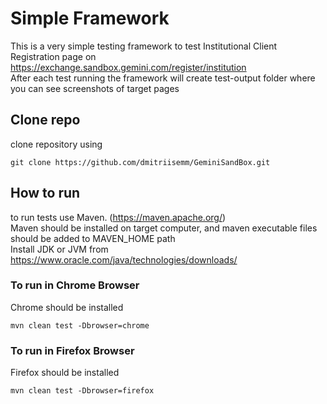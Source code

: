 # Simple Framework
This is a very simple testing framework to test Institutional Client Registration page on https://exchange.sandbox.gemini.com/register/institution <br/> After each test running the framework will create test-output folder where you can see screenshots of target pages

## Clone repo
clone repository using
```shell
git clone https://github.com/dmitriisemm/GeminiSandBox.git
```

## How to run
to run tests use Maven. (https://maven.apache.org/) <br/>
Maven should be installed on target computer, and maven executable files should be added to MAVEN_HOME path <br/>
Install JDK or JVM from https://www.oracle.com/java/technologies/downloads/ <br/>

### To run in Chrome Browser
Chrome should be installed
```shell
mvn clean test -Dbrowser=chrome
```

### To run in Firefox Browser
Firefox should be installed
```shell
mvn clean test -Dbrowser=firefox
```

